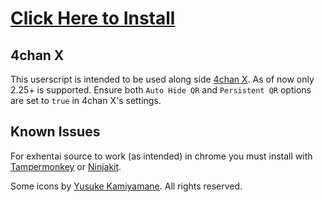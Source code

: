 # [Click Here to Install](https://github.com/ahodesuka/4chan-Style-Script/raw/stable/4chanSS.user.js)

## 4chan X
This userscript is intended to be used along side [4chan X](http://mayhemydg.github.com/4chan-x/).  As of now only 2.25+ is supported.
Ensure both `Auto Hide QR` and `Persistent QR` options are set to `true` in 4chan X's settings.

## Known Issues
For exhentai source to work (as intended) in chrome you must install with [Tampermonkey](https://chrome.google.com/webstore/detail/dhdgffkkebhmkfjojejmpbldmpobfkfo) or [Ninjakit](https://chrome.google.com/webstore/detail/gpbepnljaakggeobkclonlkhbdgccfek).

Some icons by [Yusuke Kamiyamane](http://p.yusukekamiyamane.com/). All rights reserved.